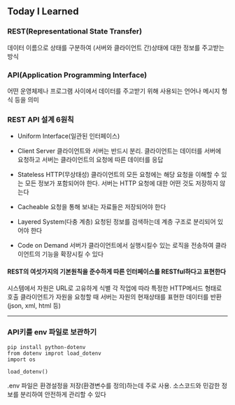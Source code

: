 ## Today I Learned

### REST(Representational State Transfer)
데이터 이름으로 상태를 구분하여 (서버와 클라이언트 간)상태에 대한 정보를 주고받는 방식

### API(Application Programming Interface)
어떤 운영체제나 프로그램 사이에서 데이터를 주고받기 위해 사용되는 언어나 메시지 형식 등을 의미

### REST API 설계 6원칙
- Uniform Interface(일관된 인터페이스)

- Client Server
클라이언트와 서버는 반드시 분리. 클라이언트는 데이터를 서버에 요청하고 서버는 클라이언트의 요청에 따른 데이터를 응답

- Stateless HTTP(무상태성)
클라이언트의 모든 요청에는 해당 요청을 이해할 수 있는 모든 정보가 포함되어야 한다. 서버는 HTTP 요청에 대한 어떤 것도 저장하지 않는다

- Cacheable
요청을 통해 보내는 자료들은 저장되어야 한다

- Layered System(다충 계층)
요청된 정보를 검색하는데 계층 구조로 분리되어 있어야 한다

- Code on Demand
서버가 클라이언트에서 실행시킬수 있는 로직을 전송하여 클라이언트의 기능을 확장시킬 수 있다

#### REST의 여섯가지의 기본원칙을 준수하게 따른 인터페이스를 RESTful하다고 표현한다

시스템에서 자원은 URL로 고유하게 식별
각 작업에 따라 특정한 HTTP메서드 형태로 호출
클라이언트가 자원을 요청할 때 서버는 자원의 현재상태를 표현한 데이터를 반환(json, xml, html 등)
>
---
### API키를 env 파일로 보관하기
```
pip install python-dotenv
from dotenv improt load_dotenv
import os 

load_dotenv()
````
.env 파일은 환경설정을 저장(환경변수를 정의)하는데 주로 사용.
소스코드와 민감한 정보를 분리하여 안전하게 관리할 수 있다